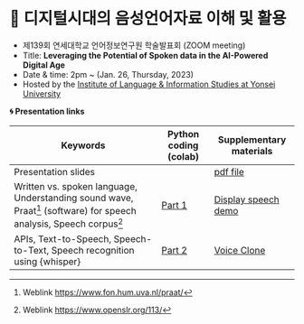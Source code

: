 # 🌱 디지털시대의 음성언어자료 이해 및 활용  

- 제139회 연세대학교 언어정보연구원 학술발표회 (ZOOM meeting)
- Title: **Leveraging the Potential of Spoken data in the AI-Powered Digital Age**
- Date & time: 2pm ~ (Jan. 26, Thursday, 2023)
- Hosted by the [Institute of Language & Information Studies at Yonsei University](https://ilis2.yonsei.ac.kr/ilis/index.do)

**🌀 Presentation links**
  
|Keywords|Python coding (colab)|Supplementary materials|
|--|--|--|
|Presentation slides| |[pdf file](https://github.com/MK316/workshops/blob/main/20230126_yonsei/slides/ILIS_230126.pdf) |  
|Written vs. spoken language, Understanding sound wave, Praat[^1] (software) for speech analysis, Speech corpus[^2]| [Part 1](https://github.com/MK316/workshops/blob/133af556f3f28930a4bf59ea5f6962465c3515fd/20230126_yonsei/ILIS_139th_Part1.ipynb)| [Display speech demo](https://github.com/MK316/workshops/blob/main/20230126_yonsei/display_speech.ipynb)|
|APIs, Text-to-Speech, Speech-to-Text, Speech recognition using {whisper}|[Part 2](https://github.com/MK316/workshops/blob/133af556f3f28930a4bf59ea5f6962465c3515fd/20230126_yonsei/ILIS_139th_Part2.ipynb)|[Voice Clone](https://github.com/MK316/workshops/blob/main/Voice_clone_with_tortoise_tts.ipynb)|

[^1]: Weblink https://www.fon.hum.uva.nl/praat/
[^2]: Weblink https://www.openslr.org/113/
